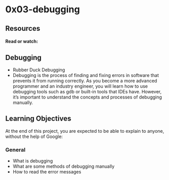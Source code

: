 # 0x03-debugging

## Resources
#### Read or watch:

## Debugging
* Rubber Duck Debugging
* Debugging is the process of finding and fixing errors in software that prevents it from running correctly. As you become a more advanced programmer and an industry engineer, you will learn how to use debugging tools such as gdb or built-in tools that IDEs have. However, it’s important to understand the concepts and processes of debugging manually.

## Learning Objectives
At the end of this project, you are expected to be able to explain to anyone, without the help of Google:

### General
* What is debugging
* What are some methods of debugging manually
* How to read the error messages
